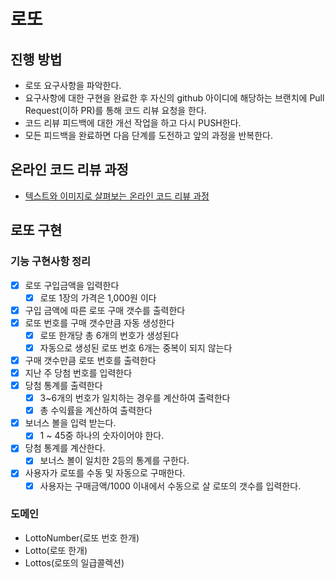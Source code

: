 # 로또
## 진행 방법
* 로또 요구사항을 파악한다.
* 요구사항에 대한 구현을 완료한 후 자신의 github 아이디에 해당하는 브랜치에 Pull Request(이하 PR)를 통해 코드 리뷰 요청을 한다.
* 코드 리뷰 피드백에 대한 개선 작업을 하고 다시 PUSH한다.
* 모든 피드백을 완료하면 다음 단계를 도전하고 앞의 과정을 반복한다.

## 온라인 코드 리뷰 과정
* [텍스트와 이미지로 살펴보는 온라인 코드 리뷰 과정](https://github.com/next-step/nextstep-docs/tree/master/codereview)

## 로또 구현
### 기능 구현사항 정리
- [X] 로또 구입금액을 입력한다
  - [X] 로또 1장의 가격은 1,000원 이다
- [X] 구입 금액에 따른 로또 구매 갯수를 출력한다
- [X] 로또 번호를 구매 갯수만큼 자동 생성한다
  - [X] 로또 한개당 총 6개의 번호가 생성된다
  - [X] 자동으로 생성된 로또 번호 6개는 중복이 되지 않는다
- [X] 구매 갯수만큼 로또 번호를 출력한다
- [X] 지난 주 당첨 번호를 입력한다
- [X] 당첨 통계를 출력한다
  - [X] 3~6개의 번호가 일치하는 경우를 계산하여 출력한다
  - [X] 총 수익률을 계산하여 출력한다
- [X] 보너스 볼을 입력 받는다.
  - [X] 1 ~ 45중 하나의 숫자이어야 한다.
- [X] 당첨 통계를 계산한다.
  - [X] 보너스 볼이 일치한 2등의 통계를 구한다.
- [X] 사용자가 로또를 수동 및 자동으로 구매한다.
  - [X] 사용자는 구매금액/1000 이내에서 수동으로 살 로또의 갯수를 입력한다.

### 도메인
* LottoNumber(로또 번호 한개)
* Lotto(로또 한개)
* Lottos(로또의 일급콜렉션)
